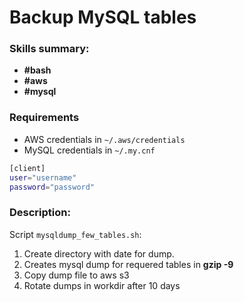 # Backup MySQL tables 

### Skills summary:
- **#bash**
- **#aws**
- **#mysql**

### Requirements
- AWS credentials in `~/.aws/credentials`
- MySQL credentials in `~/.my.cnf`
```sh
[client]
user="username"
password="password"
```
### Description:
Script `mysqldump_few_tables.sh`:
1. Create directory with date for dump.
2. Creates mysql dump for requered tables in **gzip -9**
3. Copy dump file to aws s3
4. Rotate dumps in workdir after 10 days
